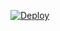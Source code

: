 
[![Deploy](https://www.herokucdn.com/deploy/button.svg)](https://heroku.com/deploy?template=https://github.com/VENOM-CRAZY/SankiVcbot)
